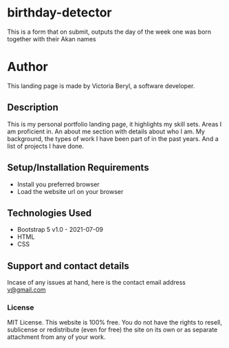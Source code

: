 # birthday-detector
This is a form that on submit, outputs the day of the week one was born together with  their Akan names
# Author 
This landing page is made by Victoria Beryl, a software developer.
## Description
This is my personal portfolio landing page, it highlights my skill sets. Areas I am proficient in. An about me section with
details about who I am. My background, the types of work I have been part of in the past years. And a list of projects
I have done.
## Setup/Installation Requirements
* Install you preferred browser
* Load the website url on your browser
## Technologies Used
* Bootstrap 5 v1.0 - 2021-07-09
* HTML
* CSS
## Support and contact details
Incase of any issues at hand, here is the contact email address v@gmail.com
### License
MIT License. This website is 100% free. You do not have the rights to resell, sublicense or redistribute (even for free)
the site on its own or as separate attachment from any of your work.